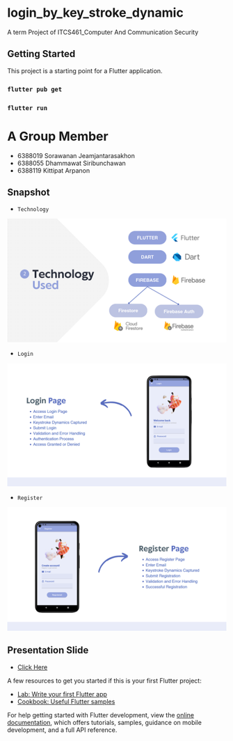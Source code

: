 # login_by_key_stroke_dynamic

A term Project of ITCS461_Computer And Communication Security

## Getting Started

This project is a starting point for a Flutter application.

### `flutter pub get`
### `flutter run`

# A Group Member
- 6388019	Sorawanan Jeamjantarasakhon
- 6388055	Dhammawat Siribunchawan
- 6388119	Kittipat Arpanon

## Snapshot

- `Technology`<br>
<img src="/snapshot/technology.png" alt="technology">

- `Login`<br>
<img src="/snapshot/login.png" alt="login">

- `Register`<br>
<img src="/snapshot/register.png" alt="register">

## Presentation Slide
- [Click Here](https://www.canva.com/design/DAFgW0Diq-o/daRmALqTb5lbsXTIKKOspA/edit?utm_content=DAFgW0Diq-o&utm_campaign=designshare&utm_medium=link2&utm_source=sharebutton)

A few resources to get you started if this is your first Flutter project:

- [Lab: Write your first Flutter app](https://docs.flutter.dev/get-started/codelab)
- [Cookbook: Useful Flutter samples](https://docs.flutter.dev/cookbook)

For help getting started with Flutter development, view the
[online documentation](https://docs.flutter.dev/), which offers tutorials,
samples, guidance on mobile development, and a full API reference.
